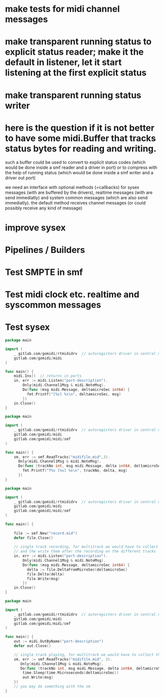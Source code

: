 # make tests for midi channel messages



# make transparent running status to explicit status reader; make it the default in listener, let it start listening at the first explicit status

# make transparent running status writer

# here is the question if it is not better to have some midi.Buffer that tracks status bytes for reading and writing.
such a buffer could be used to convert to explicit status codes (which would be done inside a smf reader and a driver in port)
or to compress with the help of running status (which would be done inside a smf writer and a driver out port)

we need an interface with optional methods (=callbacks) for sysex messages (with are buffered by the drivers),
realtime messages (with are send immediatly) and system common messages (which are also send immediatly).
the default method receives channel messages (or could possibly receive any kind of message)

# improve sysex

# Pipelines / Builders

# Test SMPTE in smf

# Test midi clock etc. realtime and syscommon messages

# Test sysex


```go
package main

import (
	_ gitlab.com/gomidi/rtmididrv  // autoregisters driver in central midi.DRIVERS hash, like database/sql
	gitlab.com/gomidi/midi
)

func main() {
	midi.Ins()  // returns in ports
	in, err := midi.Listen("port-description").
	    Only(midi.Channel1Msg & midi.NoteMsg).
		Do(func (msg midi.Message, deltamicroSec int64) {
		  fmt.Printf("[%v] %s\n", deltamicroSec, msg)
	    })
	in.Close()	
}

```


```go
package main

import (
	_ gitlab.com/gomidi/rtmididrv  // autoregisters driver in central midi.DRIVERS hash, like database/sql
	gitlab.com/gomidi/midi
	gitlab.com/gomidi/midi/smf
)

func main() {
	sm, err := smf.ReadTracks("midifile.mid",3).
	  Only(midi.Channel1Msg & midi.NoteMsg).
	  Do(func (trackNo int, msg midi.Message, delta int64, deltamicroSec int64) {
		fmt.Printf("T%v [%v] %s\n", trackNo, delta, msg)
	  })
}

```


```go
package main

import (
	_ gitlab.com/gomidi/rtmididrv  // autoregisters driver in central midi.DRIVERS hash, like database/sql
	gitlab.com/gomidi/midi
	gitlab.com/gomidi/midi/smf
)

func main() {
	
	file := smf.New("record.mid")
	defer file.Close()
	
	// single track recording, for multitrack we would have to collect the messages first (separated by port / midi channel)
	// and the write them after the recording on the different tracks
	in, err := midi.Listen("port-description").
	    Only(midi.Channel1Msg & midi.NoteMsg).
		Do(func (msg midi.Message, deltamicroSec int64) {
		  delta := file.DeltaFromMicroSec(deltamicroSec)
		  file.Delta(delta)
		  file.Write(msg)
	    })
	in.Close()	
}

```

```go
package main

import (
	_ gitlab.com/gomidi/rtmididrv  // autoregisters driver in central midi.DRIVERS hash, like database/sql
	gitlab.com/gomidi/midi
	gitlab.com/gomidi/midi/smf
)

func main() {
	out := midi.OutByName("port-description")
	defer out.Close()	

    // single track playing, for multitrack we would have to collect the tracks events first and properly synchronize playback	
	sm, err := smf.ReadTracks("midifile.mid", 3).
	   Only(midi.Channel1Msg & midi.NoteMsg).
	   Do(func (trackNo int, msg midi.Message, delta int64, deltamicroSec int64) {
		time.Sleep(time.Microseconds(deltamicroSec))
		out.Write(msg)
	})
	// you may do something with the sm
}

```

